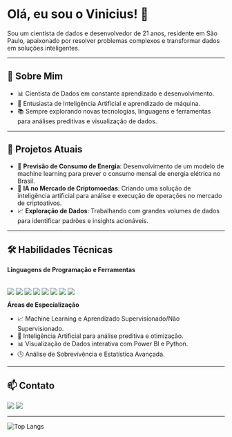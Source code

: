 # Olá, eu sou o Vinicius! 👋  

Sou um cientista de dados e desenvolvedor de 21 anos, residente em São Paulo, apaixonado por resolver problemas complexos e transformar dados em soluções inteligentes.  

---

## 🌟 Sobre Mim  

- 📊 Cientista de Dados em constante aprendizado e desenvolvimento.
- 🤖 Entusiasta de Inteligência Artificial e aprendizado de máquina.
- 📚 Sempre explorando novas tecnologias, linguagens e ferramentas para análises preditivas e visualização de dados.  

---

## 🔭 Projetos Atuais  

- 🔎 **Previsão de Consumo de Energia**: Desenvolvimento de um modelo de machine learning para prever o consumo mensal de energia elétrica no Brasil.  
- 🤖 **IA no Mercado de Criptomoedas**: Criando uma solução de inteligência artificial para análise e execução de operações no mercado de criptoativos.  
- 📈 **Exploração de Dados**: Trabalhando com grandes volumes de dados para identificar padrões e insights acionáveis.  

---

## 🛠️ Habilidades Técnicas  

**Linguagens de Programação e Ferramentas**  
<div style="display: inline_block"><br>
  <img align="center" src="https://img.shields.io/badge/Python-3776AB?style=for-the-badge&logo=python&logoColor=white">
  <img align="center" src="https://img.shields.io/badge/R-276DC3?style=for-the-badge&logo=r&logoColor=white">
  <img align="center" src="https://img.shields.io/badge/SQL-4479A1?style=for-the-badge&logo=postgresql&logoColor=white">
  <img align="center" src="https://img.shields.io/badge/SAS-FF6719?style=for-the-badge&logo=sas&logoColor=white">
  <img align="center" src="https://img.shields.io/badge/Power%20BI-F2C811?style=for-the-badge&logo=powerbi&logoColor=black">
  <img align="center" src="https://img.shields.io/badge/Scikit--Learn-F7931E?style=for-the-badge&logo=scikit-learn&logoColor=white">
  <img align="center" src="https://img.shields.io/badge/Matplotlib-11557C?style=for-the-badge&logo=plotly&logoColor=white">
  <img align="center" src="https://img.shields.io/badge/Pandas-150458?style=for-the-badge&logo=pandas&logoColor=white">
</div>

**Áreas de Especialização**  
- 📈 Machine Learning e Aprendizado Supervisionado/Não Supervisionado.  
- 🧠 Inteligência Artificial para análise preditiva e otimização.  
- 📊 Visualização de Dados interativa com Power BI e Python.  
- 🕒 Análise de Sobrevivência e Estatística Avançada.  

---

## 📫 Contato  

<div>  
  <a href="mailto:antonio.vinixd60@gmail.com"><img src="https://img.shields.io/badge/-Gmail-%23333?style=for-the-badge&logo=gmail&logoColor=white" target="_blank"></a>
  <a href="https://www.linkedin.com/in/antonio-oni" target="_blank"><img src="https://img.shields.io/badge/-LinkedIn-%230077B5?style=for-the-badge&logo=linkedin&logoColor=white" target="_blank"></a>  
</div>  

---

![Top Langs](https://github-readme-stats.vercel.app/api/top-langs/?username=ViniciusOnii&layout=compact)
